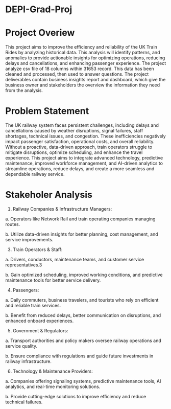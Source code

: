 # DEPI-Grad-Proj

# Project Overiew
This project aims to improve the efficiency and reliability of the UK Train Rides by analyzing historical data. This analysis will identify patterns, and anomalies to provide actionable insights for optimizing operations, reducing delays and cancellations, and enhancing passenger experience.
The project analyze csv file of 18 columns within 31653 record. This data has been cleaned and processed, then used to answer questions. The project deliverables contain business insights report and dashboard, which give the business owner and stakeholders the overview the information they need from the analysis. 

# Problem Statement
The UK railway system faces persistent challenges, including delays and cancellations caused by weather disruptions, signal failures, staff shortages, technical issues, and congestion. These inefficiencies negatively impact passenger satisfaction, operational costs, and overall reliability. Without a proactive, data-driven approach, train operators struggle to mitigate disruptions, optimize scheduling, and enhance the travel experience. This project aims to integrate advanced technology, predictive maintenance, improved workforce management, and AI-driven analytics to streamline operations, reduce delays, and create a more seamless and dependable railway service.

# Stakeholer Analysis
1.	Railway Companies & Infrastructure Managers:
 
 a.	Operators like Network Rail and train operating companies managing routes.
 
 b.	Utilize data-driven insights for better planning, cost management, and service improvements.

3.	Train Operators & Staff:
 
 a.	Drivers, conductors, maintenance teams, and customer service representatives.3
 
 b.	Gain optimized scheduling, improved working conditions, and predictive maintenance tools for better service delivery.

4.	Passengers:

 a.	Daily commuters, business travelers, and tourists who rely on efficient and reliable train services. 

 b.	Benefit from reduced delays, better communication on disruptions, and enhanced onboard experiences.

5.	Government & Regulators: 
 
 a.	Transport authorities and policy makers oversee railway operations and service quality.

 b.	Ensure compliance with regulations and guide future investments in railway infrastructure.

6.	Technology & Maintenance Providers:
 
 a.	Companies offering signaling systems, predictive maintenance tools, AI analytics, and real-time monitoring solutions.

 b.	Provide cutting-edge solutions to improve efficiency and reduce technical failures.
